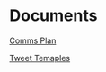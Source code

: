 Documents
=========

[Comms Plan](https://cccu-my.sharepoint.com/:w:/g/personal/gw192_canterbury_ac_uk/EZNgnrTSIl5EuRhOYrJyEV4BxYNQgT5O46GZfux59QVgHg?e=UV1E6i&wdOrigin=TEAMS-ELECTRON.p2p.bim&wdExp=TEAMS-CONTROL&wdhostclicktime=1662115781324)

[Tweet Temaples](https://cccu-my.sharepoint.com/:w:/g/personal/gw192_canterbury_ac_uk/EZlnUmkikr9LpdfsRjADTHoBwxexBLKuf65iqAtJpMO8TA?wdOrigin=TEAMS-ELECTRON.p2p.bim&wdExp=TEAMS-CONTROL&wdhostclicktime=1663324320611)